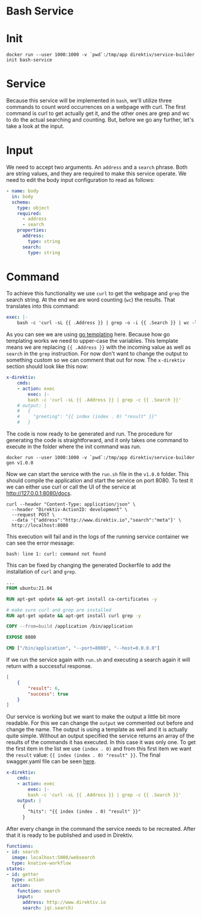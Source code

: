 # Bash Service

# Init

```
docker run --user 1000:1000 -v `pwd`:/tmp/app direktiv/service-builder init bash-service
```

# Service

Because this service will be implemented in `bash`, we'll utilize three commands to count word occurrences on a webpage with curl. The first command is curl to get actually get it, and the other ones are grep and wc to do the actual searching and counting. But, before we go any further, let's take a look at the input.

# Input

We need to accept two arguments. An `address` and a `search` phrase. Both are string values, and they are required to make this service operate. We need to edit the body input configuration to read as follows:


```yaml
- name: body
  in: body
  schema:
    type: object
    required:
      - address
      - search
    properties:
      address:
        type: string
      search:
        type: string
```

# Command

To achieve this functionality we use `curl` to get the webpage and `grep` the search string. At the end we are word counting (`wc`) the results. That translates into this command:

```yaml
exec: |-
    bash -c 'curl -sL {{ .Address }} | grep -o -i {{ .Search }} | wc -l'
```

As you can see we are using [go templating](https://pkg.go.dev/text/template) here. Because how go templating works we need to upper-case the variables. This template means we are replacing `{{ .Address }}` with the incoming value as well as `search` in the `grep` instruction. For now don't want to change the output to something custom so we can comment that out for now. The `x-direktiv` section should look like this now:

```yaml
x-direktiv:   
    cmds:
    - action: exec
        exec: |-
        bash -c 'curl -sL {{ .Address }} | grep -c {{ .Search }}'
    # output: |
    #   {
    #     "greeting": "{{ index (index . 0) "result" }}"
    #   }
```

The code is now ready to be generated and run. The procedure for generating the code is straightforward, and it only takes one command to execute in the folder where the init command was run.

```
docker run --user 1000:1000 -v `pwd`:/tmp/app direktiv/service-builder gen v1.0.0
```

Now we can start the service with the `run.sh` file in the `v1.0.0` folder. This should compile the application and start the service on port 8080. To test it we can either use curl or call the UI of the service at http://127.0.0.1:8080/docs.

```
curl --header "Content-Type: application/json" \
  --header "Direktiv-ActionID: development" \
  --request POST \
  --data '{"address":"http://www.direktiv.io","search":"meta"}' \
  http://localhost:8080
```

This execution will fail and in the logs of the running service container we can see the error message:

```
bash: line 1: curl: command not found
```

This can be fixed by changing the generated Dockerfile to add the installation of `curl` and `grep`.


```Dockerfile
...
FROM ubuntu:21.04

RUN apt-get update && apt-get install ca-certificates -y

# make sure curl and grep are installed
RUN apt-get update && apt-get install curl grep -y

COPY --from=build /application /bin/application

EXPOSE 8080

CMD ["/bin/application", "--port=8080", "--host=0.0.0.0"]
```

If we run the service again with `run.sh` and executing a search again it will return with a successful response.

```json
[
	{
		"result": 6,
		"success": true
	}
]
```

Our service is working but we want to make the output a little bit more readable. For this we can change the `output` we commented out before and change the name. The output is using a template as well and it is actually quite simple. Without an output specified the service returns an array of the results of the commands it has executed. In this case it was only one. To get the first item in the list we use `(index . 0)` and from this first item we want the `result` value: `{{ index (index . 0) "result" }}`. The final swagger.yaml file can be seen [here](v.1.0.0/swagger.yaml).

```yaml
x-direktiv:   
    cmds:
    - action: exec
        exec: |-
        bash -c 'curl -sL {{ .Address }} | grep -c {{ .Search }}'
    output: |
      {
        "hits": "{{ index (index . 0) "result" }}"
      }
```

After every change in the command the service needs to be recreated. After that it is ready to be published and used in Direktiv. 

```yaml
functions:
- id: search
  image: localhost:5000/websearch
  type: knative-workflow
states:
- id: getter 
  type: action
  action:
    function: search
    input: 
      address: http://www.direktiv.io
      search: jq(.search)
```
